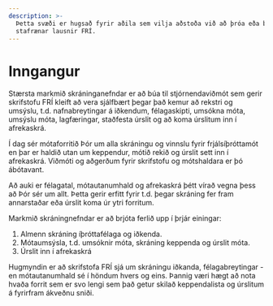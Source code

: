 ```yaml
---
description: >-
  Þetta svæði er hugsað fyrir aðila sem vilja aðstoða við að þróa eða betrumbæta
  stafrænar lausnir FRÍ.
---
```


# Inngangur

Stærsta markmið skráninganefndar er að búa til stjórnendaviðmót sem gerir skrifstofu FRÍ kleift að vera sjálfbært þegar það kemur að rekstri og umsýslu, t.d. nafnabreytingar á iðkendum, félagaskipti, umsókna móta, umsýslu móta, lagfæringar, staðfesta úrslit og að koma úrslitum inn í afrekaskrá.

Í dag sér mótaforritið Þór um alla skráningu og vinnslu fyrir frjálsíþróttamót en þar er haldið utan um keppendur, mótið rekið og úrslit sett inn í afrekaskrá. Viðmóti og aðgerðum fyrir skrifstofu og mótshaldara er þó ábótavant.

Að auki er félagatal, mótautanumhald og afrekaskrá þétt vírað vegna þess að Þór sér um allt. Þetta gerir erfitt fyrir t.d. þegar skráning fer fram annarstaðar eða úrslit koma úr ytri forritum.

Markmið skráningnefndar er að brjóta ferlið upp í þrjár einingar:

1. Almenn skráning íþróttafélaga og iðkenda.
2. Mótaumsýsla, t.d. umsóknir móta, skráning keppenda og úrslit móta.
3. Úrslit inn í afrekaskrá

Hugmyndin er að skrifstofa FRÍ sjá um skráningu iðkanda, félagabreytingar - en mótautanumhald sé í höndum hvers og eins. Þannig væri hægt að nota hvaða forrit sem er svo lengi sem það getur skilað keppendalista og úrslitum á fyrirfram ákveðnu sniði.


